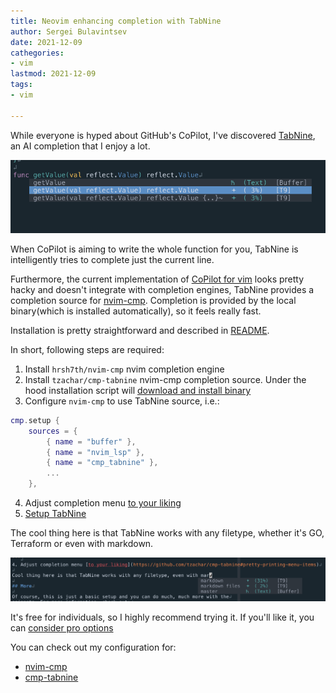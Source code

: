 ```yaml
---
title: Neovim enhancing completion with TabNine
author: Sergei Bulavintsev
date: 2021-12-09
cathegories: 
- vim
lastmod: 2021-12-09
tags:
- vim

---
```


While everyone is hyped about GitHub's CoPilot, I've discovered
[TabNine](https://www.tabnine.com/), an AI completion that I enjoy a lot.

![tabnine-go](/assets/images/tabnine-go.png)

When CoPilot is aiming to write the whole function for you, TabNine is
intelligently tries to complete just the current line.

Furthermore, the current implementation of
[CoPilot for vim](https://github.com/github/copilot.vim) looks pretty hacky and
doesn't integrate with completion engines, TabNine provides a completion source
for [nvim-cmp](https://github.com/tzachar/cmp-tabnine). Completion is provided
by the local binary(which is installed automatically), so it feels really fast. 

Installation is pretty straightforward and described in
[README](https://github.com/tzachar/cmp-tabnine#install).

In short, following steps are required:
1. Install `hrsh7th/nvim-cmp` nvim completion engine
2. Install `tzachar/cmp-tabnine` nvim-cmp completion source. Under the hood
   installation script will [download and install binary](https://github.com/tzachar/cmp-tabnine/blob/main/install.sh#L28)
3. Configure `nvim-cmp` to use TabNine source, i.e.:
```lua
cmp.setup {
    sources = {
        { name = "buffer" },
        { name = "nvim_lsp" },
        { name = "cmp_tabnine" },
        ...
    },
```
4. Adjust completion menu [to your liking](https://github.com/tzachar/cmp-tabnine#pretty-printing-menu-items)
5. [Setup TabNine](https://github.com/tzachar/cmp-tabnine#setup)

The cool thing here is that TabNine works with any filetype, whether it's GO,
Terraform or even with markdown.

![tabnine-markdown](/assets/images/tabnine-markdown.png)

It's free for individuals, so I highly recommend trying it. If you'll like it,
you can [consider pro options](https://www.tabnine.com/pricing)

You can check out my configuration for:
- [nvim-cmp](https://github.com/sbulav/dotfiles/blob/0dabd397ca572f4a4e354fac5f0e161936c189df/nvim/lua/config/cmp.lua#L42)
- [cmp-tabnine](https://github.com/sbulav/dotfiles/blob/0dabd397ca572f4a4e354fac5f0e161936c189df/nvim/lua/config/cmp_tabnine.lua#L6)
